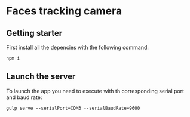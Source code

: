 # Faces tracking camera

## Getting starter
First install all the depencies with the following command:
```
npm i
```

## Launch the server
To launch the app you need to execute with th corresponding serial port and baud rate:
```
gulp serve --serialPort=COM3 --serialBaudRate=9600
```
